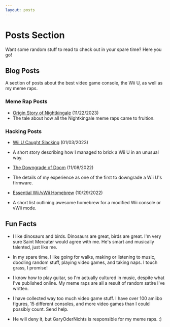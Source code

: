 ```yaml
---
layout: posts
---
```


# Posts Section

Want some random stuff to read to check out in your spare time? Here you go!

## Blog Posts

A section of posts about the best video game console, the Wii U, as well as my meme raps.

### Meme Rap Posts

* [Origin Story of Nightkingale](../posts/origin-story-of-nightkingale) (11/22/2023)
* The tale about how all the Nightkingale meme raps came to fruition.

### Hacking Posts

* [Wii U Caught Slacking](../posts/wii-u-caught-slacking) (01/03/2023)
* A short story describing how I managed to brick a Wii U in an unusual way.

* [The Downgrade of Doom](../posts/the-downgrade-of-doom) (11/08/2022)
* The details of my experience as one of the first to downgrade a Wii U's firmware.

* [Essential Wii/vWii Homebrew](../posts/essential-wii-vwii-homebrew) (10/29/2022)
* A short list outlining awesome homebrew for a modified Wii console or vWii mode.

## Fun Facts

* I like dinosaurs and birds. Dinosaurs are great, birds are great. I'm very sure Saint Mercatør would agree with me. He's smart and musically talented, just like me.

* In my spare time, I like going for walks, making or listening to music, doodling random stuff, playing video games, and taking naps. I touch grass, I promise!

* I know how to play guitar, so I'm actually cultured in music, despite what I've published online. My meme raps are all a result of random satire I've written.

* I have collected way too much video game stuff. I have over 100 amiibo figures, 15 different consoles, and more video games than I could possibly count. Send help.

* He will deny it, but GaryOderNichts is responsible for my meme raps. :)